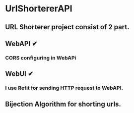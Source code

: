 # UrlShortererAPI

## URL Shorterer project consist of 2 part.

## WebAPI ✔
### CORS configuring in WebAPi

## WebUI ✔
### I use Refit for sending HTTP request to WebAPI.

## Bijection Algorithm  for shorting urls.

